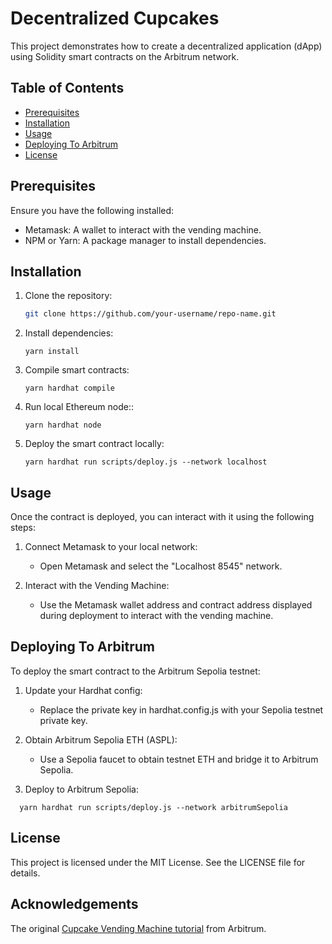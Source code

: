# Decentralized Cupcakes

This project demonstrates how to create a decentralized application (dApp) using Solidity smart contracts on the Arbitrum network. 
## Table of Contents

- [Prerequisites](#prerequisites)
- [Installation](#installation)
- [Usage](#usage)
- [Deploying To Arbitrum](#deployment)
- [License](#license)


## Prerequisites
Ensure you have the following installed:

   * Metamask: A wallet to interact with the vending machine. 
   * NPM or Yarn: A package manager to install dependencies. 

## Installation

1. Clone the repository:
   ```bash
   git clone https://github.com/your-username/repo-name.git
   ```
2. Install dependencies:
   ```
   yarn install
   ```
3. Compile smart contracts:
   ```
   yarn hardhat compile
   ```
4. Run local Ethereum node::
   ```
   yarn hardhat node
   ```
5. Deploy the smart contract locally:
   ```
   yarn hardhat run scripts/deploy.js --network localhost
   ```

## Usage
Once the contract is deployed, you can interact with it using the following steps:

1. Connect Metamask to your local network:

   * Open Metamask and select the "Localhost 8545" network.

2. Interact with the Vending Machine:

   * Use the Metamask wallet address and contract address displayed during deployment to interact with the vending machine.
## Deploying To Arbitrum
To deploy the smart contract to the Arbitrum Sepolia testnet:
1. Update your Hardhat config:

   * Replace the private key in hardhat.config.js with your Sepolia testnet private key.

2. Obtain Arbitrum Sepolia ETH (ASPL):

   * Use a Sepolia faucet to obtain testnet ETH and bridge it to Arbitrum Sepolia.

3. Deploy to Arbitrum Sepolia:
 ```
   yarn hardhat run scripts/deploy.js --network arbitrumSepolia
   ```
## License
This project is licensed under the MIT License. See the LICENSE file for details.

## Acknowledgements
The original [Cupcake Vending Machine tutorial](https://docs.arbitrum.io/build-decentralized-apps/quickstart-solidity-hardhat) from Arbitrum.
